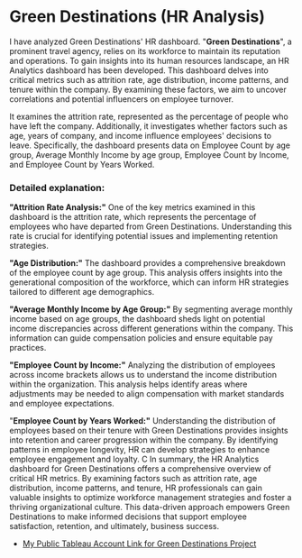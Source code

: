 # Green Destinations (HR Analysis)

I have analyzed Green Destinations' HR dashboard.
"**Green Destinations**", a prominent travel agency, relies on its workforce to maintain its reputation and operations. To gain insights into its human resources landscape, an HR Analytics dashboard has been developed. This dashboard delves into critical metrics such as attrition rate, age distribution, income patterns, and tenure within the company. By examining these factors, we aim to uncover correlations and potential influencers on employee turnover.

It examines the attrition rate, represented as the percentage of people who have left the company. Additionally, it investigates whether factors such as age, years of company, and income influence employees' decisions to leave.
Specifically, the dashboard presents data on Employee Count by age group, Average Monthly Income by age group, Employee Count by Income, and Employee Count by Years Worked.

### **Detailed explanation:**

**"Attrition Rate Analysis:"**
One of the key metrics examined in this dashboard is the attrition rate, which represents the percentage of employees who have departed from Green Destinations. Understanding this rate is crucial for identifying potential issues and implementing retention strategies.

**"Age Distribution:"**
The dashboard provides a comprehensive breakdown of the employee count by age group. This analysis offers insights into the generational composition of the workforce, which can inform HR strategies tailored to different age demographics.

**"Average Monthly Income by Age Group:"**
By segmenting average monthly income based on age groups, the dashboard sheds light on potential income discrepancies across different generations within the company. This information can guide compensation policies and ensure equitable pay practices.

**"Employee Count by Income:"**
Analyzing the distribution of employees across income brackets allows us to understand the income distribution within the organization. This analysis helps identify areas where adjustments may be needed to align compensation with market standards and employee expectations.

"**Employee Count by Years Worked:"**
Understanding the distribution of employees based on their tenure with Green Destinations provides insights into retention and career progression within the company. By identifying patterns in employee longevity, HR can develop strategies to enhance employee engagement and loyalty.
C
In summary, the HR Analytics dashboard for Green Destinations offers a comprehensive overview of critical HR metrics. By examining factors such as attrition rate, age distribution, income patterns, and tenure, HR professionals can gain valuable insights to optimize workforce management strategies and foster a thriving organizational culture. This data-driven approach empowers Green Destinations to make informed decisions that support employee satisfaction, retention, and ultimately, business success.


 - [My Public Tableau Account Link for Green Destinations Project](https://public.tableau.com/views/Book1_17145536028900/Dashboard1?:language=en-US&:sid=&:display_count=n&:origin=viz_share_link)
